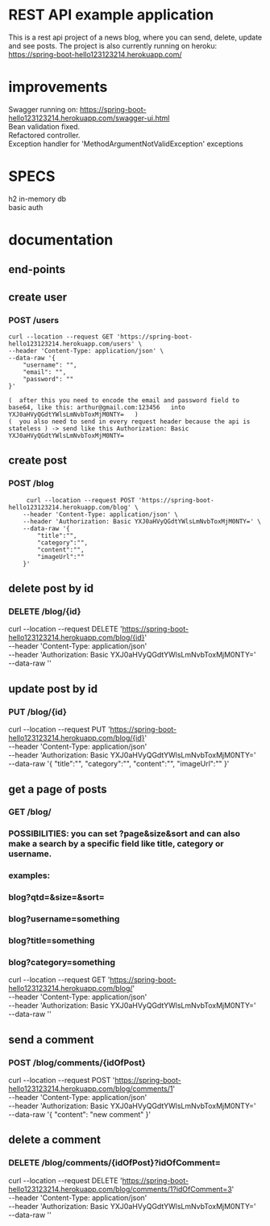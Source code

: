 # REST API example application

This is a rest api project of a news blog, where you can send, delete, update and see posts.
The project is also currently running on heroku:
https://spring-boot-hello123123214.herokuapp.com/

# improvements
  Swagger running on: https://spring-boot-hello123123214.herokuapp.com/swagger-ui.html </br>
  Bean validation fixed.  </br>
  Refactored controller. </br>
  Exception handler for 'MethodArgumentNotValidException' exceptions
  

# SPECS
  h2 in-memory db </br>
  basic auth

# documentation
  
## end-points
## create user
   ### POST /users
    curl --location --request GET 'https://spring-boot-hello123123214.herokuapp.com/users' \
    --header 'Content-Type: application/json' \
    --data-raw '{
        "username": "",
        "email": "",
        "password": ""
    }'
      
    (  after this you need to encode the email and password field to base64, like this: arthur@gmail.com:123456   into   YXJ0aHVyQGdtYWlsLmNvbToxMjM0NTY=   )
    (  you also need to send in every request header because the api is stateless ) -> send like this Authorization: Basic YXJ0aHVyQGdtYWlsLmNvbToxMjM0NTY=
   
   ## create post
  ###    POST /blog
         curl --location --request POST 'https://spring-boot-hello123123214.herokuapp.com/blog' \
        --header 'Content-Type: application/json' \
        --header 'Authorization: Basic YXJ0aHVyQGdtYWlsLmNvbToxMjM0NTY=' \
        --data-raw '{
            "title":"",
            "category":"",
            "content":"",
            "imageUrl":""
        }'
  
  
  ## delete post by id
  ### DELETE /blog/{id}   
  curl --location --request DELETE 'https://spring-boot-hello123123214.herokuapp.com/blog/{id}' \
  --header 'Content-Type: application/json' \
  --header 'Authorization: Basic YXJ0aHVyQGdtYWlsLmNvbToxMjM0NTY=' \
  --data-raw ''
  
  ## update post by id
  ### PUT /blog/{id}   
  curl --location --request PUT 'https://spring-boot-hello123123214.herokuapp.com/blog/{id}' \
  --header 'Content-Type: application/json' \
  --header 'Authorization: Basic YXJ0aHVyQGdtYWlsLmNvbToxMjM0NTY=' \
  --data-raw '{
      "title":"",
      "category":"",
      "content":"",
      "imageUrl":""
  }'
   
  ## get a page of posts
  ### GET /blog/   
  ### POSSIBILITIES: you can set ?page&size&sort and can also make a search by a specific field like title, category or username.
  ### examples:
  ### blog?qtd=&size=&sort=
  ### blog?username=something
  ### blog?title=something
  ### blog?category=something
  
  curl --location --request GET 'https://spring-boot-hello123123214.herokuapp.com/blog/' \
  --header 'Content-Type: application/json' \
  --header 'Authorization: Basic YXJ0aHVyQGdtYWlsLmNvbToxMjM0NTY=' \
  --data-raw ''
  
  
  ## send a comment 
  ### POST /blog/comments/{idOfPost}
  curl --location --request POST 'https://spring-boot-hello123123214.herokuapp.com/blog/comments/1' \
  --header 'Content-Type: application/json' \
  --header 'Authorization: Basic YXJ0aHVyQGdtYWlsLmNvbToxMjM0NTY=' \
  --data-raw '{
      "content": "new comment"
  }'
  
   ## delete a comment 
   ### DELETE /blog/comments/{idOfPost}?idOfComment=
  curl --location --request DELETE 'https://spring-boot-hello123123214.herokuapp.com/blog/comments/1?idOfComment=3' \
  --header 'Content-Type: application/json' \
  --header 'Authorization: Basic YXJ0aHVyQGdtYWlsLmNvbToxMjM0NTY=' \
  --data-raw ''

